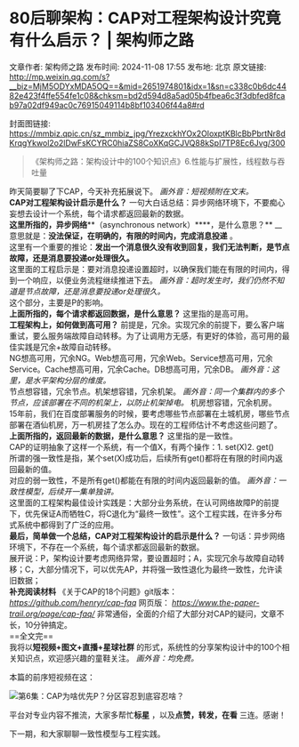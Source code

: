 # 80后聊架构：CAP对工程架构设计究竟有什么启示？ | 架构师之路

文章作者: 架构师之路
发布时间: 2024-11-08 17:55
发布地: 北京
原文链接: http://mp.weixin.qq.com/s?__biz=MjM5ODYxMDA5OQ==&mid=2651974801&idx=1&sn=c338c0b6dc4482e423f4ffe554fe1c08&chksm=bd2d594d8a5ad05b4fbea6c3f3dbfed8fcab97a02df949ac0c76915049114b8bf103406f44a8#rd

封面图链接: https://mmbiz.qpic.cn/sz_mmbiz_jpg/YrezxckhYOx2OloxptKBlcBbPbrtNr8dKrqgYkwol2o2lDwFsKCYRC0hiaZS8CoXKqGCJVQ88kSpI7TP8Ec6Jvg/300

> 《架构师之路：架构设计中的100个知识点》6.性能与扩展性，线程数与吞吐量

  
昨天简要聊了下CAP，今天补充拓展说下。 _画外音：短视频附在文末。_  
**CAP对工程架构设计启示是什么？** 一句大白话总结：异步网络环境下，不要痴心妄想去设计一个系统，每个请求都返回最新的数据。  
**这里所指的，异步网络****（asynchronous network）****，是什么意思？**
__意思就是：**没法保证，在明确的，有限的时间内，完成消息投递** 。  
这里有一个重要的推论：**发出一个消息很久没有收到回复，我们无法判断，是节点故障，还是消息要投递or处理很久。**  
这里面的工程启示是：要对消息投递设置超时，以确保我们能在有限的时间内，得到一个响应，以便业务流程继续推进下去。
_画外音：超时发生时，我们仍然不知道是节点故障，还是消息要投递or处理很久。_  
这个部分，主要是P的影响。  
**上面所指的，每个请求都返回数据，是什么意思？** 这里指的是高可用。  
**工程架构上，如何做到高可用？**
前提是，冗余。实现冗余的前提下，要么客户端重试，要么服务端故障自动转移。为了让调用方无感，有更好的体验，高可用的最佳实践是冗余+故障自动转移。  
NG想高可用，冗余NG。Web想高可用，冗余Web。Service想高可用，冗余Service。Cache想高可用，冗余Cache。DB想高可用，冗余DB。
_画外音：这里，是水平架构分层的维度。_  
节点想容错，冗余节点。机架想容错，冗余机架。 _画外音：同一个集群内的多个节点，应该部署在不同的机架上，以防止机架掉电。_ 机房想容错，冗余机房。  
15年前，我们在百度部署服务的时候，要考虑哪些节点部署在土城机房，哪些节点部署在酒仙机房，万一机房挂了怎么办。现在的工程师估计不考虑这些问题了。  
**上面所指的，返回最新的数据，是什么意思？** 这里指的是一致性。  
CAP的证明抽象了这样一个系统，有一个值X，有两个操作：1\. set(X)2\. get()  
所谓的强一致性是指，某个set(X)成功后，后续所有get()都将在有限的时间内返回最新的值。  
对应的弱一致性，不是所有get()都能在有限的时间内返回最新的值。 _画外音：一致性模型，后续开一集单独讲。_  
这里面的工程架构最佳设计实践是：大部分业务系统，在认可网络故障P的前提下，优先保证A而牺牲C，将C退化为“最终一致性”。这个工程实践，在许多分布式系统中都得到了广泛的应用。  
**最后，简单做一个总结，CAP对工程架构设计的启示是什么？** 一句话：异步网络环境下，不存在一个系统，每个请求都返回最新的数据。  
展开说：P，架构设计要考虑网络异常，要设置超时；A，实现冗余与故障自动转移；C，大部分情况下，可以优先AP，并将强一致性退化为最终一致性，允许读旧数据；  
**补充阅读材料** 《关于CAP的18个问题》git版本： _https://github.com/henryr/cap-faq_ 网页版：
_https://www.the-paper-trail.org/page/cap-faq/_
非常通俗，全面的介绍了大部分对CAP的疑问，文章不长，10分钟搞定。  
==全文完==  
我将以**短视频+图文+直播+星球社群** 的形式，系统性的分享架构设计中的100个相关知识点，欢迎感兴趣的童鞋关注。 _画外音：均免费。_

  

本篇的前序短视频在这：

![](https://mmbiz.qpic.cn/sz_mmbiz_png/YrezxckhYOx2OloxptKBlcBbPbrtNr8daCMM7Rh2ovHiaqooV6AohgXQYjib1DIozUic7ayE32APAwSop2jOInv2A/640?wx_fmt=png&from=appmsg)第6集：CAP为啥优先P？分区容忍到底容忍啥？  

平台对专业内容不推流，大家多帮忙**标星** ，以及**点赞，转发，在看** 三连。感谢！

  

下一期，和大家聊聊一致性模型与工程实践。

